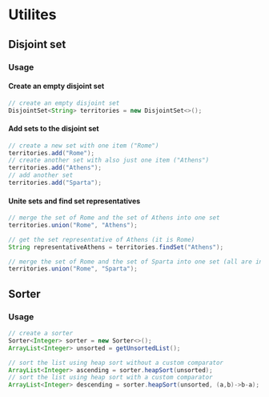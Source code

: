 # Utilites

## Disjoint set

### Usage

#### Create an empty disjoint set

```Java
// create an empty disjoint set
DisjointSet<String> territories = new DisjointSet<>();
```
#### Add sets to the disjoint set

```Java
// create a new set with one item ("Rome")
territories.add("Rome");
// create another set with also just one item ("Athens")
territories.add("Athens");
// add another set
territories.add("Sparta");
```
#### Unite sets and find set representatives

```Java
// merge the set of Rome and the set of Athens into one set
territories.union("Rome", "Athens");

// get the set representative of Athens (it is Rome)
String representativeAthens = territories.findSet("Athens");

// merge the set of Rome and the set of Sparta into one set (all are in one set now)
territories.union("Rome", "Sparta");
```


## Sorter

### Usage

```Java
// create a sorter
Sorter<Integer> sorter = new Sorter<>();
ArrayList<Integer> unsorted = getUnsortedList();

// sort the list using heap sort without a custom comparator
ArrayList<Integer> ascending = sorter.heapSort(unsorted);
// sort the list using heap sort with a custom comparator
ArrayList<Integer> descending = sorter.heapSort(unsorted, (a,b)->b-a);
```